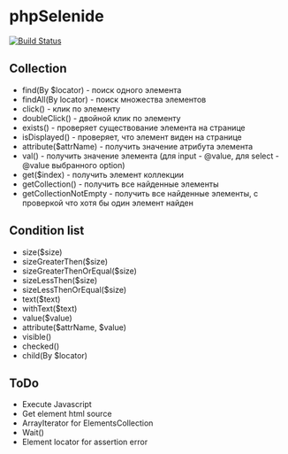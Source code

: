 # phpSelenide

[![Build Status](https://travis-ci.org/Enapiuz/phpSelenide.svg?branch=master)](https://travis-ci.org/Enapiuz/phpSelenide)


## Collection
* find(By $locator) - поиск одного элемента
* findAll(By locator) - поиск множества элементов
* click() - клик по элементу
* doubleClick() - двойной клик по элементу
* exists() - проверяет существование элемента на странице
* isDisplayed() - проверяет, что элемент виден на странице
* attribute($attrName) - получить значение атрибута элемента
* val() - получить значение элемента (для input - @value, для select - @value выбранного option)
* get($index) - получить элемент коллекции
* getCollection() - получить все найденные элементы
* getCollectionNotEmpty - получить все найденные элементы, с проверкой что хотя бы один элемент найден

## Condition list
* size($size)
* sizeGreaterThen($size)
* sizeGreaterThenOrEqual($size)
* sizeLessThen($size)
* sizeLessThenOrEqual($size)
* text($text)
* withText($text)
* value($value)
* attribute($attrName, $value)
* visible()
* checked()
* child(By $locator)

## ToDo
* Execute Javascript
* Get element html source
* ArrayIterator for ElementsCollection
* Wait()
* Element locator for assertion error
